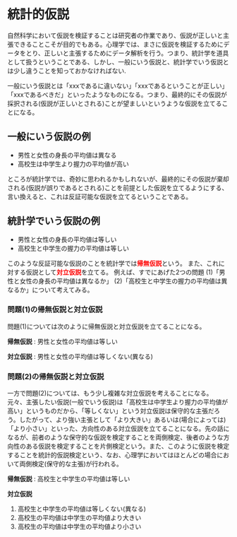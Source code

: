 # 統計的仮説

自然科学において仮説を検証することは研究者の作業であり、仮説が正しいと主張できることこそが目的でもある。心理学では、まさに仮説を検証するためにデータをとり、正しいと主張するためにデータ解析を行う。つまり、統計学を道具として扱うということである、しかし、一般にいう仮説と、統計学でいう仮説とは少し違うことを知っておかなければない.

一般にいう仮説とは「xxxであるに違いない」「xxxであるということが正しい」「xxxであるべきだ」といったようなものになる。つまり、最終的にその仮説が採択される(仮説が正しいとされる)ことが望ましいというような仮説を立てることになる。

## 一般にいう仮説の例

- 男性と女性の身長の平均値は異なる
- 高校生は中学生より握力の平均値が高い

ところが統計学では、奇妙に思われるかもしれないが、最終的にその仮説が棄却される(仮説が誤りであるとされる)ことを前提とした仮説を立てるようにする、言い換えると、これは反証可能な仮説を立てるということである。

## 統計学でいう仮説の例

* 男性と女性の身長の平均値は等しい
* 高校生と中学生の握力の平均値は等しい

このような反証可能な仮説のことを統計学では<b><font color="red">帰無仮説</font></b>という。 
また、これに対する仮説として<b><font color="red">対立仮説</font></b>を立てる。
例えば、すでにあげた2つの問題 
(1)「男性と女性の身長の平均値は異なるか」
(2)「高校生と中学生の握力の平均値は異なるか」について考えてみる。

### 問題(1)の帰無仮説と対立仮説

問題(1)については次のように帰無仮説と対立仮説を立てることになる。

**帰無仮説** : 男性と女性の平均値は等しい

**対立仮説** : 男性と女性の平均値は等しくない(異なる)


### 問題(2)の帰無仮説と対立仮説

一方で問題(2)については、もう少し複雑な対立仮説を考えることになる。
元々、主張したい仮説(一般でいう仮説)は「高校生は中学生より握力の平均値が高い」というものだから、「等しくない」という対立仮説は保守的な主張だろう。したがって、より強い主張として「より大きい」あるいは(場合によっては)「より小さい」といった、方向性のある対立仮説を立てることになる。先の話になるが、前者のような保守的な仮説を検定することを両側検定、後者のような方向性のある仮説を検定することを片側検定という。また、このように仮説を検定することを統計的仮説検定という、なお、心理学においてはほとんどの場合において両側検定(保守的な主張)が行われる。

**帰無仮説** : 高校生と中学生の平均値は等しい

**対立仮説**  

1. 高校生と中学生の平均値は等しくない(異なる)
1. 高校生の平均値は中学生の平均値より大きい
1. 高校生の平均値は中学生の平均値より小さい

